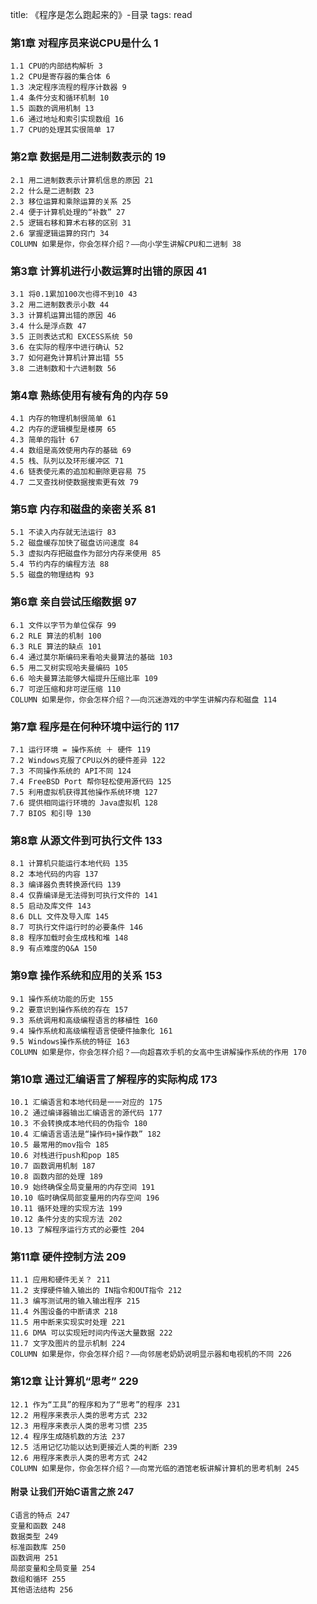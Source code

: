 title: 《程序是怎么跑起来的》-目录
tags: read

### 第1章 对程序员来说CPU是什么 1

	1.1 CPU的内部结构解析 3
	1.2 CPU是寄存器的集合体 6
	1.3 决定程序流程的程序计数器 9
	1.4 条件分支和循环机制 10
	1.5 函数的调用机制 13
	1.6 通过地址和索引实现数组 16
	1.7 CPU的处理其实很简单 17

### 第2章 数据是用二进制数表示的 19

	2.1 用二进制数表示计算机信息的原因 21
	2.2 什么是二进制数 23
	2.3 移位运算和乘除运算的关系 25
	2.4 便于计算机处理的“补数” 27
	2.5 逻辑右移和算术右移的区别 31
	2.6 掌握逻辑运算的窍门 34
	COLUMN 如果是你，你会怎样介绍？——向小学生讲解CPU和二进制 38

### 第3章 计算机进行小数运算时出错的原因 41

	3.1 将0.1累加100次也得不到10 43
	3.2 用二进制数表示小数 44
	3.3 计算机运算出错的原因 46
	3.4 什么是浮点数 47
	3.5 正则表达式和 EXCESS系统 50
	3.6 在实际的程序中进行确认 52
	3.7 如何避免计算机计算出错 55
	3.8 二进制数和十六进制数 56

### 第4章 熟练使用有棱有角的内存 59

	4.1 内存的物理机制很简单 61
	4.2 内存的逻辑模型是楼房 65
	4.3 简单的指针 67
	4.4 数组是高效使用内存的基础 69
	4.5 栈、队列以及环形缓冲区 71
	4.6 链表使元素的追加和删除更容易 75
	4.7 二叉查找树使数据搜索更有效 79

### 第5章 内存和磁盘的亲密关系 81

	5.1 不读入内存就无法运行 83
	5.2 磁盘缓存加快了磁盘访问速度 84
	5.3 虚拟内存把磁盘作为部分内存来使用 85
	5.4 节约内存的编程方法 88
	5.5 磁盘的物理结构 93

### 第6章 亲自尝试压缩数据 97

	6.1 文件以字节为单位保存 99
	6.2 RLE 算法的机制 100
	6.3 RLE 算法的缺点 101
	6.4 通过莫尔斯编码来看哈夫曼算法的基础 103
	6.5 用二叉树实现哈夫曼编码 105
	6.6 哈夫曼算法能够大幅提升压缩比率 109
	6.7 可逆压缩和非可逆压缩 110
	COLUMN 如果是你，你会怎样介绍？——向沉迷游戏的中学生讲解内存和磁盘 114

### 第7章 程序是在何种环境中运行的 117

	7.1 运行环境 = 操作系统 ＋ 硬件 119
	7.2 Windows克服了CPU以外的硬件差异 122
	7.3 不同操作系统的 API不同 124
	7.4 FreeBSD Port 帮你轻松使用源代码 125
	7.5 利用虚拟机获得其他操作系统环境 127
	7.6 提供相同运行环境的 Java虚拟机 128
	7.7 BIOS 和引导 130

### 第8章 从源文件到可执行文件 133

	8.1 计算机只能运行本地代码 135
	8.2 本地代码的内容 137
	8.3 编译器负责转换源代码 139
	8.4 仅靠编译是无法得到可执行文件的 141
	8.5 启动及库文件 143
	8.6 DLL 文件及导入库 145
	8.7 可执行文件运行时的必要条件 146
	8.8 程序加载时会生成栈和堆 148
	8.9 有点难度的Q&A 150

### 第9章 操作系统和应用的关系 153

	9.1 操作系统功能的历史 155
	9.2 要意识到操作系统的存在 157
	9.3 系统调用和高级编程语言的移植性 160
	9.4 操作系统和高级编程语言使硬件抽象化 161
	9.5 Windows操作系统的特征 163
	COLUMN 如果是你，你会怎样介绍？——向超喜欢手机的女高中生讲解操作系统的作用 170

### 第10章 通过汇编语言了解程序的实际构成 173

	10.1 汇编语言和本地代码是一一对应的 175
	10.2 通过编译器输出汇编语言的源代码 177
	10.3 不会转换成本地代码的伪指令 180
	10.4 汇编语言语法是“操作码+操作数” 182
	10.5 最常用的mov指令 185
	10.6 对栈进行push和pop 185
	10.7 函数调用机制 187
	10.8 函数内部的处理 189
	10.9 始终确保全局变量用的内存空间 191
	10.10 临时确保局部变量用的内存空间 196
	10.11 循环处理的实现方法 199
	10.12 条件分支的实现方法 202
	10.13 了解程序运行方式的必要性 204

### 第11章 硬件控制方法 209

	11.1 应用和硬件无关？ 211
	11.2 支撑硬件输入输出的 IN指令和OUT指令 212
	11.3 编写测试用的输入输出程序 215
	11.4 外围设备的中断请求 218
	11.5 用中断来实现实时处理 221
	11.6 DMA 可以实现短时间内传送大量数据 222
	11.7 文字及图片的显示机制 224
	COLUMN 如果是你，你会怎样介绍？——向邻居老奶奶说明显示器和电视机的不同 226

### 第12章 让计算机“思考” 229

	12.1 作为“工具”的程序和为了“思考”的程序 231
	12.2 用程序来表示人类的思考方式 232
	12.3 用程序来表示人类的思考习惯 235
	12.4 程序生成随机数的方法 237
	12.5 活用记忆功能以达到更接近人类的判断 239
	12.6 用程序来表示人类的思考方式 242
	COLUMN 如果是你，你会怎样介绍？——向常光临的酒馆老板讲解计算机的思考机制 245
	
#### 附录 让我们开始C语言之旅 247
	C语言的特点 247
	变量和函数 248
	数据类型 249
	标准函数库 250
	函数调用 251
	局部变量和全局变量 254
	数组和循环 255
	其他语法结构 256 